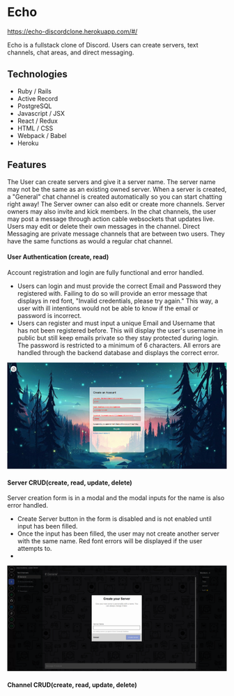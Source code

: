 # Echo
https://echo-discordclone.herokuapp.com/#/

Echo is a fullstack clone of Discord. Users can create servers, text channels, chat areas, and direct messaging.

## Technologies
* Ruby / Rails
* Active Record
* PostgreSQL
* Javascript / JSX
* React / Redux
* HTML / CSS
* Webpack / Babel
* Heroku

## Features
The User can create servers and give it a server name. The server name may not be the same as an existing owned server. When a server is created, a "General" chat channel is created automatically so you can start chatting right away! The Server owner can also edit or create more channels. Server owners may also invite and kick members. In the chat channels, the user may post a message through action cable websockets that updates live. Users may edit or delete their own messages in the channel. Direct Messaging are private message channels that are between two users. They have the same functions as would a regular chat channel.

#### User Authentication (create, read)
Account registration and login are fully functional and error handled.
- Users can login and must provide the correct Email and Password they registered with. Failing to do so will provide an error message that displays in red font, "Invalid credentials, please try again." This way, a user with ill intentions would not be able to know if the email or password is incorrect.
- Users can register and must input a unique Email and Username that has not been registered before. This will display the user's username in public but still keep emails private so they stay protected during login. The password is restricted to a minimum of 6 characters. All errors are handled through the backend database and displays the correct error.
<img src="/app/assets/images/EchoAuth.png" alt="UserAuth">

#### Server CRUD(create, read, update, delete)
Server creation form is in a modal and the modal inputs for the name is also error handled.
- Create Server button in the form is disabled and is not enabled until input has been filled.
- Once the input has been filled, the user may not create another server with the same name. Red font errors will be displayed if the user attempts to.
- 

<img src="/app/assets/images/EchoServer.png" alt="Server">

#### Channel CRUD(create, read, update, delete)